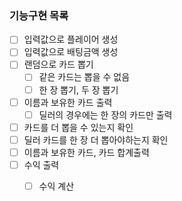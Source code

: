 ### 기능구현 목록
- [ ] 입력값으로 플레이어 생성
- [ ] 입력값으로 배팅금액 생성
- [ ] 랜덤으로 카드 뽑기
    - [ ] 같은 카드는 뽑을 수 없음
    - [ ] 한 장 뽑기, 두 장 뽑기
- [ ] 이름과 보유한 카드 출력
    - [ ] 딜러의 경우에는 한 장의 카드만 출력
- [ ] 카드를 더 뽑을 수 있는지 확인
- [ ] 딜러 카드를 한 장 더 뽑아야하는지 확인
- [ ] 이름과 보유한 카드, 카드 합계출력 
- [ ] 수익 출력
    - [ ] 수익 계산
    
